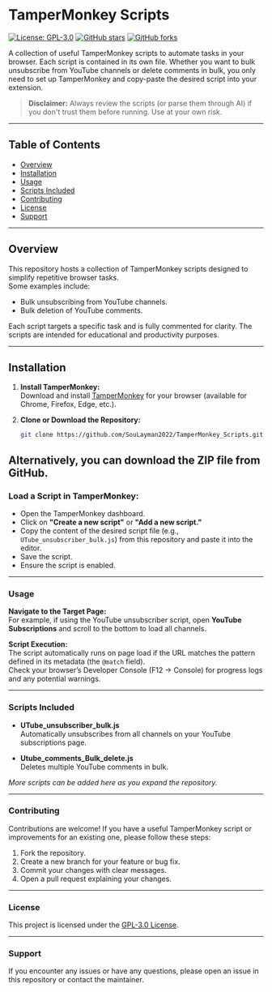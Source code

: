 # TamperMonkey Scripts

[![License: GPL-3.0](https://img.shields.io/badge/License-GPL--3.0-blue.svg)](LICENSE)
[![GitHub stars](https://img.shields.io/github/stars/SouLayman2022/TamperMonkey_Scripts.svg?style=social)](https://github.com/SouLayman2022/TamperMonkey_Scripts/stargazers)
[![GitHub forks](https://img.shields.io/github/forks/SouLayman2022/TamperMonkey_Scripts.svg?style=social)](https://github.com/SouLayman2022/TamperMonkey_Scripts/network)

A collection of useful TamperMonkey scripts to automate tasks in your browser. Each script is contained in its own file. Whether you want to bulk unsubscribe from YouTube channels or delete comments in bulk, you only need to set up TamperMonkey and copy-paste the desired script into your extension.

> **Disclaimer:** Always review the scripts (or parse them through AI) if you don't trust them before running. Use at your own risk.

---

## Table of Contents

- [Overview](#overview)
- [Installation](#installation)
- [Usage](#usage)
- [Scripts Included](#scripts-included)
- [Contributing](#contributing)
- [License](#license)
- [Support](#support)

---

## Overview

This repository hosts a collection of TamperMonkey scripts designed to simplify repetitive browser tasks.  
Some examples include:
- Bulk unsubscribing from YouTube channels.
- Bulk deletion of YouTube comments.

Each script targets a specific task and is fully commented for clarity. The scripts are intended for educational and productivity purposes.

---

## Installation

1. **Install TamperMonkey:**  
   Download and install [TamperMonkey](https://www.tampermonkey.net/) for your browser (available for Chrome, Firefox, Edge, etc.).

2. **Clone or Download the Repository:**  
   ```bash
   git clone https://github.com/SouLayman2022/TamperMonkey_Scripts.git

## Alternatively, you can download the ZIP file from GitHub.

### Load a Script in TamperMonkey:
- Open the TamperMonkey dashboard.
- Click on **"Create a new script"** or **"Add a new script."**
- Copy the content of the desired script file (e.g., `UTube_unsubscriber_bulk.js`) from this repository and paste it into the editor.
- Save the script.
- Ensure the script is enabled.

---

### Usage

**Navigate to the Target Page:**  
For example, if using the YouTube unsubscriber script, open **YouTube Subscriptions** and scroll to the bottom to load all channels.

**Script Execution:**  
The script automatically runs on page load if the URL matches the pattern defined in its metadata (the `@match` field).  
Check your browser’s Developer Console (F12 → Console) for progress logs and any potential warnings.

---

### Scripts Included

- **UTube_unsubscriber_bulk.js**  
  Automatically unsubscribes from all channels on your YouTube subscriptions page.

- **Utube_comments_Bulk_delete.js**  
  Deletes multiple YouTube comments in bulk.

*More scripts can be added here as you expand the repository.*

---

### Contributing

Contributions are welcome! If you have a useful TamperMonkey script or improvements for an existing one, please follow these steps:
1. Fork the repository.
2. Create a new branch for your feature or bug fix.
3. Commit your changes with clear messages.
4. Open a pull request explaining your changes.

---

### License

This project is licensed under the [GPL-3.0 License](LICENSE).

---

### Support

If you encounter any issues or have any questions, please open an issue in this repository or contact the maintainer.

